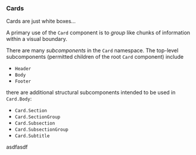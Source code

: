 ### Cards

Cards are just white boxes...

A primary use of the `Card` component is to _group_ like chunks of information within a visual boundary.

There are many _subcomponents_ in the `Card` namespace. The top-level subcomponents (permitted children of the root `Card` component) include

* `Header`
* `Body`
* `Footer`

there are additional structural subcomponents intended to be used in `Card.Body`:

* `Card.Section`
* `Card.SectionGroup`
* `Card.Subsection`
* `Card.SubsectionGroup`
* `Card.Subtitle`

asdfasdf
